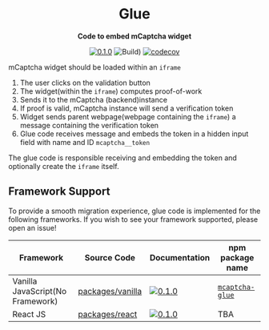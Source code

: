 <div align="center">
  <h1>Glue</h1>
<strong>Code to embed mCaptcha widget</strong>

[![0.1.0](https://img.shields.io/badge/TypeScript_docs-master-2b7489)](https://mcaptcha.github.io/glue/)
![Build)](<https://github.com/mCaptcha/glue/workflows/CI%20(Linux)/badge.svg>)
[![codecov](https://codecov.io/gh/mCaptcha/glue/branch/master/graph/badge.svg)](https://codecov.io/gh/mCaptcha/glue)

</div>

mCaptcha widget should be loaded within an `iframe`

1. The user clicks on the validation button
2. The widget(within the `iframe`) computes proof-of-work
3. Sends it to the mCaptcha (backend)instance
4. If proof is valid, mCaptcha instance will send a verification token
5. Widget sends parent webpage(webpage containing the `iframe`) a
   message containing the verification token
6. Glue code receives message and embeds the token in a hidden input
   field with name and ID `mcaptcha__token`

The glue code is responsible receiving and embedding the token and
optionally create the `iframe` itself.

## Framework Support

To provide a smooth migration experience, glue code is implemented for
the following frameworks. If you wish to see your framework supported,
please open an issue!

| Framework                        | Source Code                            | Documentation                                                                                                   | npm package name                                               |
| -------------------------------- | -------------------------------------- | --------------------------------------------------------------------------------------------------------------- | -------------------------------------------------------------- |
| Vanilla JavaScript(No Framework) | [packages/vanilla](./packages/vanilla) | [![0.1.0](https://img.shields.io/badge/TypeScript_docs-master-2b7489)](https://mcaptcha.github.io/glue/vanilla) | [`mcaptcha-glue`](https://www.npmjs.com/package/mcaptcha-glue) |
| React JS                         | [packages/react](./packages/react)     | [![0.1.0](https://img.shields.io/badge/TypeScript_docs-master-2b7489)](https://mcaptcha.github.io/glue/react/)  | TBA                                                            |
